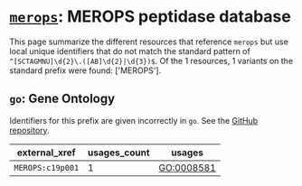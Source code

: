 # [`merops`](https://bioregistry.io/merops): MEROPS peptidase database

This page summarize the different resources that reference `merops`
but use local unique identifiers that do not match the standard pattern of
`^[SCTAGMNU]\d{2}\.([AB]\d{2}|\d{3})$`. Of the 1 resources,
1 variants on the standard prefix were found: ['MEROPS'].

## `go`: Gene Ontology

Identifiers for this prefix are given incorrectly in `go`. See the [GitHub repository](https://github.com/geneontology/go-ontology).

| external_xref    |   usages_count | usages                                          |
|------------------|----------------|-------------------------------------------------|
| `MEROPS:c19p001` |              1 | [GO:0008581](https://bioregistry.io/GO:0008581) |


